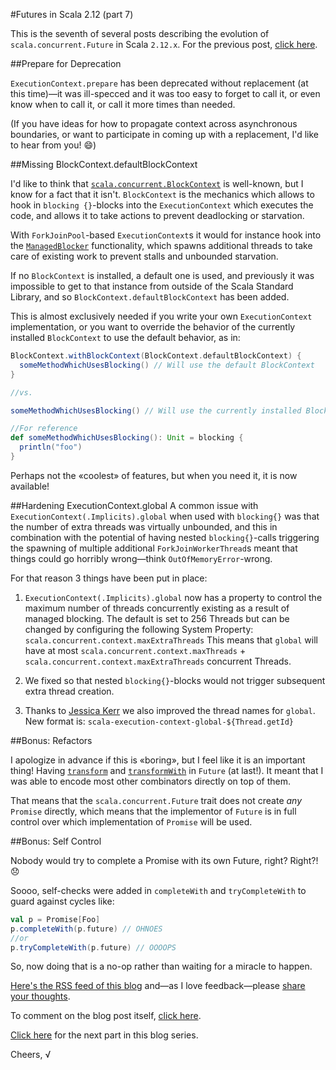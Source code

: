 #Futures in Scala 2.12 (part 7)

This is the seventh of several posts describing the evolution of `scala.concurrent.Future` in Scala `2.12.x`.
For the previous post, [click here](https://github.com/viktorklang/blog/blob/master/Futures-in-Scala-2.12-part-6.md).

##Prepare for Deprecation

`ExecutionContext.prepare` has been deprecated without replacement (at this time)—it was ill-specced and it was too easy to forget to call it, or even know when to call it, or call it more times than needed.

(If you have ideas for how to propagate context across asynchronous boundaries, or want to participate in coming up with a replacement, I'd like to hear from you! :smile:)

##Missing BlockContext.defaultBlockContext

I'd like to think that [`scala.concurrent.BlockContext`](http://www.scala-lang.org/api/2.12.0-M2/index.html#scala.concurrent.BlockContext) is well-known, but I know for a fact that it isn't. `BlockContext` is the mechanics which allows to hook in `blocking {}`-blocks into the `ExecutionContext` which executes the code, and allows it to take actions to prevent deadlocking or starvation.

With `ForkJoinPool`-based `ExecutionContext`s it would for instance hook into the [`ManagedBlocker`](https://docs.oracle.com/javase/8/docs/api/java/util/concurrent/ForkJoinPool.ManagedBlocker.html) functionality, which spawns additional threads to take care of existing work to prevent stalls and unbounded starvation.

If no `BlockContext` is installed, a default one is used, and previously it was impossible to get to that instance from outside of the Scala Standard Library, and so `BlockContext.defaultBlockContext` has been added.

This is almost exclusively needed if you write your own `ExecutionContext` implementation, or you want to override the behavior of the currently installed `BlockContext` to use the default behavior, as in:

~~~scala
BlockContext.withBlockContext(BlockContext.defaultBlockContext) {
  someMethodWhichUsesBlocking() // Will use the default BlockContext
}

//vs.

someMethodWhichUsesBlocking() // Will use the currently installed BlockContext

//For reference
def someMethodWhichUsesBlocking(): Unit = blocking {
  println("foo")
}
~~~

Perhaps not the «coolest» of features, but when you need it, it is now available!

##Hardening ExecutionContext.global
A common issue with `ExecutionContext(.Implicits).global` when used with `blocking{}` was that the number of extra threads was virtually unbounded, and this in combination with the potential of having nested `blocking{}`-calls triggering the spawning of multiple additional `ForkJoinWorkerThread`s meant that things could go horribly wrong—think `OutOfMemoryError`-wrong.

For that reason 3 things have been put in place:

1. `ExecutionContext(.Implicits).global` now has a property to control the maximum number of threads concurrently existing as a result of managed blocking. The default is set to 256 Threads but can be changed by configuring the following System Property: `scala.concurrent.context.maxExtraThreads`
This means that `global` will have at most `scala.concurrent.context.maxThreads` + `scala.concurrent.context.maxExtraThreads` concurrent Threads.

2. We fixed so that nested `blocking{}`-blocks would not trigger subsequent extra thread creation.

3. Thanks to [Jessica Kerr](https://twitter.com/jessitron) we also improved the thread names for `global`. New format is: `scala-execution-context-global-${Thread.getId}`

##Bonus: Refactors

I apologize in advance if this is «boring», but I feel like it is an important thing! Having [`transform`](https://github.com/viktorklang/blog/blob/master/Futures-in-Scala-2.12-part-3.md) and [`transformWith`](https://github.com/viktorklang/blog/blob/master/Futures-in-Scala-2.12-part-4.md) in `Future` (at last!). It meant that I was able to encode most other combinators directly on top of them.

That means that the `scala.concurrent.Future` trait does not create *any* `Promise` directly, which means that the implementor of `Future` is in full control over which implementation of `Promise` will be used.

##Bonus: Self Control

Nobody would try to complete a Promise with its own Future, right?
Right?! :disappointed:

Soooo, self-checks were added in `completeWith` and `tryCompleteWith` to guard against cycles like:

~~~scala
val p = Promise[Foo]
p.completeWith(p.future) // OHNOES
//or
p.tryCompleteWith(p.future) // OOOOPS
~~~

So, now doing that is a no-op rather than waiting for a miracle to happen.

[Here's the RSS feed of this blog](https://github.com/viktorklang/blog/commits/master.atom) and—as I love feedback—please [share your thoughts](https://github.com/viktorklang/blog/issues/3).

To comment on the blog post itself, [click here](https://github.com/viktorklang/blog/pull/10/files).

[Click here](https://github.com/viktorklang/blog/blob/master/Futures-in-Scala-2.12-part-8.md) for the next part in this blog series.

Cheers,
√
